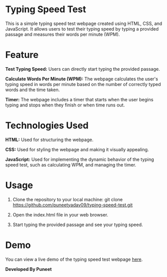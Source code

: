 # Typing Speed Test

This is a simple typing speed test webpage created using HTML, CSS, and JavaScript. It allows users to test their typing speed by typing a provided passage and measures their words per minute (WPM).

# Feature

**Test Typing Speed:** Users can directly start typing the provided passage.

**Calculate Words Per Minute (WPM):** The webpage calculates the user's typing speed in words per minute based on the number of correctly typed words and the time taken.

**Timer:** The webpage includes a timer that starts when the user begins typing and stops when they finish or when time runs out.


# Technologies Used

**HTML:** Used for structuring the webpage.

**CSS:** Used for styling the webpage and making it visually appealing.

**JavaScript:** Used for implementing the dynamic behavior of the typing speed test, such as calculating WPM, and managing the timer.


# Usage

1. Clone the repository to your local machine:
git clone https://github.com/puneetyadav09/typing-speed-test.git

2. Open the index.html file in your web browser.

3. Start typing the provided passage and see your typing speed.

# Demo

You can view a live demo of the typing speed test webpage [here](https://typing-speed-test-teal.vercel.app/).


****Developed By Puneet****
